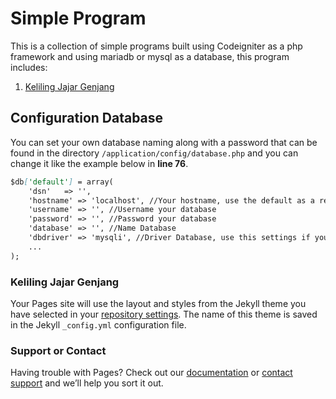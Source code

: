 # Simple Program

This is a collection of simple programs built using Codeigniter as a php framework and using mariadb or mysql as a database, this program includes:

1. [Keliling Jajar Genjang](https://github.com/rdp77/CodeIgniter/tree/master/Keliling_Jajar_Genjang)

## Configuration Database

You can set your own database naming along with a password that can be found in the directory `/application/config/database.php` and you can change it like the example below in **line 76**.

```markdown
$db['default'] = array(
	'dsn'	=> '',
	'hostname' => 'localhost', //Your hostname, use the default as a recommendation
	'username' => '', //Username your database
	'password' => '', //Password your database
	'database' => '', //Name Database
	'dbdriver' => 'mysqli', //Driver Database, use this settings if you are using mysql or mariadb
	...
);
```

### Keliling Jajar Genjang

Your Pages site will use the layout and styles from the Jekyll theme you have selected in your [repository settings](https://github.com/rdp77/CodeIgniter/settings). The name of this theme is saved in the Jekyll `_config.yml` configuration file.

### Support or Contact

Having trouble with Pages? Check out our [documentation](https://help.github.com/categories/github-pages-basics/) or [contact support](https://github.com/contact) and we’ll help you sort it out.
